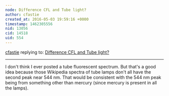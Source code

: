 ```yaml
---
node: Difference CFL and Tube light?
author: cfastie
created_at: 2016-05-03 19:59:16 +0000
timestamp: 1462305556
nid: 13056
cid: 14518
uid: 554
---
```




[cfastie](../profile/cfastie) replying to: [Difference CFL and Tube light?](../notes/Joris/04-30-2016/difference-cfl-and-tube-light)

----
I don't think I ever posted a tube fluorescent spectrum. But that's a good idea because those Wikipedia spectra of tube lamps don't all have the second peak near 544 nm. That would be consistent with the 544 nm peak being from something other than mercury (since mercury is present in all the lamps).